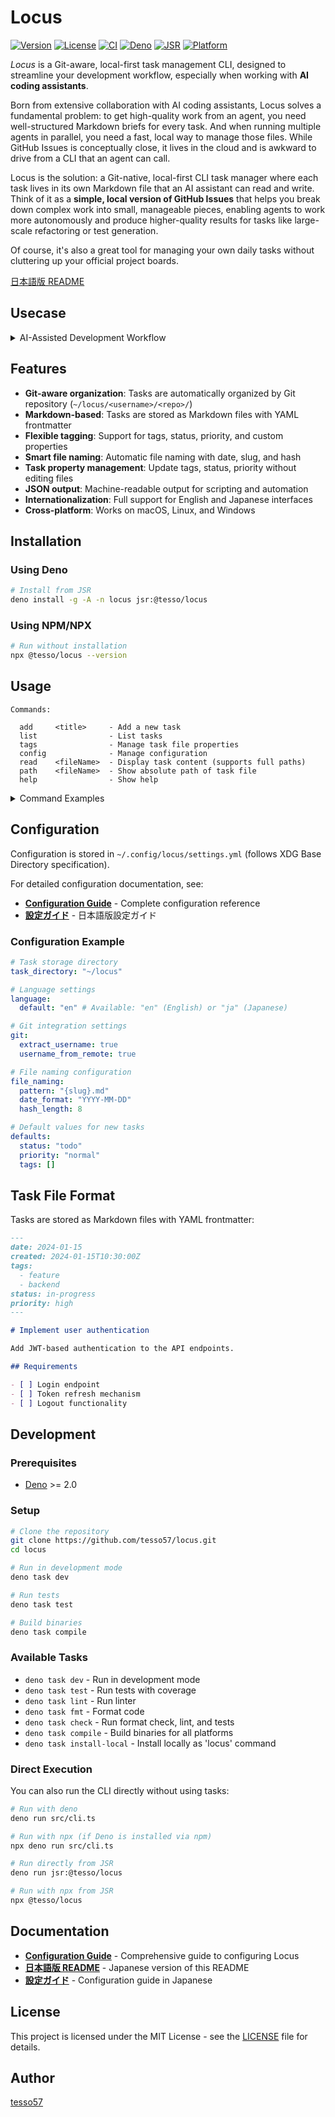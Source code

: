 # Locus

[![Version](https://img.shields.io/badge/version-0.1.6-blue.svg)](https://github.com/tesso57/locus)
[![License](https://img.shields.io/badge/license-MIT-green.svg)](LICENSE)
[![CI](https://github.com/tesso57/locus/actions/workflows/ci.yml/badge.svg)](https://github.com/tesso57/locus/actions/workflows/ci.yml)
[![Deno](https://img.shields.io/badge/Deno-2.x-000000?logo=deno)](https://deno.com)
[![JSR](https://jsr.io/badges/@tesso/locus)](https://jsr.io/@tesso/locus)
[![Platform](https://img.shields.io/badge/platform-macOS%20%7C%20Linux%20%7C%20Windows-lightgrey)](https://github.com/tesso57/locus)

_Locus_ is a Git-aware, local-first task management CLI, designed to streamline your development workflow, especially when working with **AI coding assistants**.

Born from extensive collaboration with AI coding assistants, Locus solves a fundamental problem: to get high-quality work from an agent, you need well-structured Markdown briefs for every task. And when running multiple agents in parallel, you need a fast, local way to manage those files. While GitHub Issues is conceptually close, it lives in the cloud and is awkward to drive from a CLI that an agent can call.

Locus is the solution: a Git-native, local-first CLI task manager where each task lives in its own Markdown file that an AI assistant can read and write. Think of it as a **simple, local version of GitHub Issues** that helps you break down complex work into small, manageable pieces, enabling agents to work more autonomously and produce higher-quality results for tasks like large-scale refactoring or test generation.

Of course, it's also a great tool for managing your own daily tasks without cluttering up your official project boards.

[日本語版 README](docs/README_ja.md)

## Usecase

<details>
<summary>AI-Assisted Development Workflow</summary>

_Locus_ is useful for AI-assisted development workflows. By breaking down complex work into a series of well-defined tasks, you can more effectively guide an AI to perform large-scale or repetitive work.

Here's a common workflow for generating test files using _Locus_ and an AI assistant:

### 1. Create a Task Template

First, create a generic template for the task. This template can include placeholders like `$FILE_NAME`.

**`test_template.md`**:

```markdown
# Create tests for $FILE_NAME

- [ ] Read `docs/testing.md` to understand our testing strategy.
- [ ] Scan the entire repository to grasp the project's context.
- [ ] Read the code in `$FILE_NAME` to understand its responsibilities and goals.
- [ ] Based on the above, create a new test file for `$FILE_NAME`.
- [ ] For each function in the file, write test cases for both happy paths and edge cases.
- [ ] Review and improve the tests you've written from the perspective of `docs/testing.md`.
- [ ] Finally, use the `gh` command to create a Pull Request.
```

### 2. Bulk-Generate Tasks with _Locus_

Next, use a simple shell script to generate a task for every file you want to target.

```bash
# Generate a task for every .ts file in the `src` directory
for FILE in src/**/*.ts; do
  # Replace the placeholder in the template with the actual filename
  TASK_BODY=$(sed "s/\\$FILE_NAME/$FILE/g" test_template.md)
  
  # Create the task using `locus add` with --body option
  locus add "Create tests for $FILE" --tags test,autogen --body "$TASK_BODY"
done
```

### 3. Provide Tasks to the Agent

Now you have a list of clearly defined tasks. You can pass them one by one to your AI agent of choice.

```bash
# Get the content of a specific task and pipe it to your agent
locus read "Create-tests-for-src-services-user-service.ts" | your-ai-agent
```

This method provides the AI agent with a narrow, well-defined scope for each run, which can help improve the consistency and reliability of its output.

</details>

## Features

- **Git-aware organization**: Tasks are automatically organized by Git repository (`~/locus/<username>/<repo>/`)
- **Markdown-based**: Tasks are stored as Markdown files with YAML frontmatter
- **Flexible tagging**: Support for tags, status, priority, and custom properties
- **Smart file naming**: Automatic file naming with date, slug, and hash
- **Task property management**: Update tags, status, priority without editing files
- **JSON output**: Machine-readable output for scripting and automation
- **Internationalization**: Full support for English and Japanese interfaces
- **Cross-platform**: Works on macOS, Linux, and Windows

## Installation

### Using Deno

```bash
# Install from JSR
deno install -g -A -n locus jsr:@tesso/locus
```

### Using NPM/NPX

```bash
# Run without installation
npx @tesso/locus --version
```

## Usage

```
Commands:

  add     <title>     - Add a new task
  list                - List tasks
  tags                - Manage task file properties
  config              - Manage configuration
  read    <fileName>  - Display task content (supports full paths)
  path    <fileName>  - Show absolute path of task file
  help                - Show help
```

<details>
<summary>Command Examples</summary>

### Add a new task

```bash
# Basic usage
locus add "Fix authentication bug"

# With body content using command substitution
TASK_BODY="Need to fix the JWT token validation"
locus add "Fix authentication bug" --body "$TASK_BODY"

# With body content directly
locus add "Fix bug" --body "Details about the bug fix"

# With tags and properties
locus add "Implement dark mode" --tags ui,feature --priority high --status in-progress

# Create task without Git context
locus add "Personal task" --no-git

# Output task info as JSON
locus add "New feature" --json
```

### List tasks

```bash
# List all tasks in current repository
locus list

# Filter by status
locus list --status todo
locus list --status in-progress
locus list --status done

# Filter by priority
locus list --priority high
locus list --priority normal
locus list --priority low

# Filter by tags
locus list --tags bug,critical

# Sort tasks
locus list --sort created    # Sort by creation date (default)
locus list --sort status     # Sort by status
locus list --sort priority   # Sort by priority
locus list --sort title      # Sort by title

# Group by repository
locus list --group-by-repo

# Show detailed view
locus list --detail

# List all tasks across repositories
locus list --all

# Output as JSON
locus list --json
```

### Manage task properties with tags command

```bash
# List all task files
locus tags list

# Show properties of a specific file
locus tags list "fix-auth-bug"

# Get a specific property
locus tags get "fix-auth-bug" status

# Set/update a property
locus tags set "fix-auth-bug" status done
locus tags set "fix-auth-bug" priority high

# Remove a property
locus tags rm "fix-auth-bug" assignee

# Clear all properties
locus tags clear "fix-auth-bug"
```

### Read task content

```bash
# Read a task file (automatic pager for long content)
locus read "fix-auth-bug"

# Read with raw markdown (including frontmatter)
locus read "implement-dark-mode" --raw

# Read without pager
locus read "update-readme" --pager never

# Use specific pager
locus read "long-task" --pager less

# Disable colored output
locus read "task" --no-color

# Output as JSON for scripting
locus read "add-tests" --json

# Read by absolute path
locus read /path/to/task.md
```

### Find task file paths

```bash
# Get the absolute path of a task
locus path "fix-auth-bug"

# Search for task across all repositories
locus path "implement-feature" --all

# Search by partial filename or title
locus path "auth"  # Finds files matching "auth" in name or title

# Output as JSON with additional metadata
locus path "task-name" --json

# Work without Git context
locus path "task" --no-git

# Use in scripts or with other commands
cat $(locus path "my-task")
editor $(locus path "todo-task")
```

### Configuration

```bash
# Show current configuration
locus config show
locus config show --json  # JSON output

# Show configuration file path
locus config path

# Initialize configuration file
locus config init
locus config init --force  # Overwrite existing config
```

### Language Settings

Locus supports both English and Japanese interfaces. The language can be configured in multiple ways:

```bash
# Set language via environment variable (highest priority)
locus add "New task"

# Set language in configuration file
locus config init
# Edit ~/.config/locus/settings.yml and set language.default to "en" or "ja"

# The language detection order is:
# 1. LOCUS_LANG environment variable
# 2. Configuration file setting
# 3. System LANG environment variable
# 4. Default to English ("en")
```

### Output Formats

Most commands support JSON output with the `--json` flag for scripting and automation:

```bash
locus add "task" --json
locus list --json
locus read "task" --json
locus path "task" --json
locus config show --json
```

</details>

## Configuration

Configuration is stored in `~/.config/locus/settings.yml` (follows XDG Base Directory specification).

For detailed configuration documentation, see:

- **[Configuration Guide](docs/configuration.md)** - Complete configuration reference
- **[設定ガイド](docs/configuration_ja.md)** - 日本語版設定ガイド

### Configuration Example

```yaml
# Task storage directory
task_directory: "~/locus"

# Language settings
language:
  default: "en" # Available: "en" (English) or "ja" (Japanese)

# Git integration settings
git:
  extract_username: true
  username_from_remote: true

# File naming configuration
file_naming:
  pattern: "{slug}.md"
  date_format: "YYYY-MM-DD"
  hash_length: 8

# Default values for new tasks
defaults:
  status: "todo"
  priority: "normal"
  tags: []
```

## Task File Format

Tasks are stored as Markdown files with YAML frontmatter:

```markdown
---
date: 2024-01-15
created: 2024-01-15T10:30:00Z
tags:
  - feature
  - backend
status: in-progress
priority: high
---

# Implement user authentication

Add JWT-based authentication to the API endpoints.

## Requirements

- [ ] Login endpoint
- [ ] Token refresh mechanism
- [ ] Logout functionality
```

## Development

### Prerequisites

- [Deno](https://deno.com/) >= 2.0

### Setup

```bash
# Clone the repository
git clone https://github.com/tesso57/locus.git
cd locus

# Run in development mode
deno task dev

# Run tests
deno task test

# Build binaries
deno task compile
```

### Available Tasks

- `deno task dev` - Run in development mode
- `deno task test` - Run tests with coverage
- `deno task lint` - Run linter
- `deno task fmt` - Format code
- `deno task check` - Run format check, lint, and tests
- `deno task compile` - Build binaries for all platforms
- `deno task install-local` - Install locally as 'locus' command

### Direct Execution

You can also run the CLI directly without using tasks:

```bash
# Run with deno
deno run src/cli.ts

# Run with npx (if Deno is installed via npm)
npx deno run src/cli.ts

# Run directly from JSR
deno run jsr:@tesso/locus

# Run with npx from JSR
npx @tesso/locus
```

## Documentation

- **[Configuration Guide](docs/configuration.md)** - Comprehensive guide to configuring Locus
- **[日本語版 README](docs/README_ja.md)** - Japanese version of this README
- **[設定ガイド](docs/configuration_ja.md)** - Configuration guide in Japanese

## License

This project is licensed under the MIT License - see the [LICENSE](LICENSE) file for details.

## Author

[tesso57](https://github.com/tesso57)

